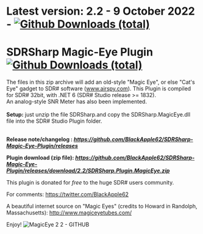 # Latest version: 2.2 - 9 October 2022 - [![Github Downloads (total)](https://img.shields.io/github/downloads/BlackApple62/SDRSharp-Magic-Eye-Plugin/2.2/total.svg)]()
  
# SDRSharp Magic-Eye Plugin [![Github Downloads (total)](https://img.shields.io/github/downloads/BlackApple62/SDRSharp-Magic-Eye-Plugin/total.svg)]()

The files in this zip archive will add an old-style "Magic Eye", or else "Cat's Eye" gadget to SDR# software (www.airspy.com).
This Plugin is compiled for SDR# 32bit, with .NET 6 (SDR# Studio release >= 1832).
<br>An analog-style SNR Meter has also been implemented.<br><br>**Setup:** just unzip the file SDRSharp.and copy the SDRSharp.MagicEye.dll file into the SDR# Studio Plugin folder.<br><br>



**Release note/changelog : _https://github.com/BlackApple62/SDRSharp-Magic-Eye-Plugin/releases_**

**Plugin download (zip file): _https://github.com/BlackApple62/SDRSharp-Magic-Eye-Plugin/releases/download/2.2/SDRSharp.Plugin.MagicEye.zip_**

This plugin is donated for *free* to the huge SDR# users community.<br>

For comments: https://twitter.com/BlackApple62

A beautiful internet source on "Magic Eyes" (credits to Howard in Randolph, Massachusetts): http://www.magiceyetubes.com/

Enjoy!
![MagicEye 2 2 - GITHUB](https://user-images.githubusercontent.com/47506878/195413507-faa9ff9d-91e0-4f6f-b38b-211382417aa7.png)

